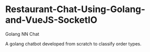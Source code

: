# Restaurant-Chat-Using-Golang-and-VueJS-SocketIO
Golang NN Chat

A golang chatbot developed from scratch to classify order types.
